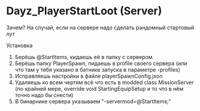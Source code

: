 # Dayz_PlayerStartLoot (Server)

Зачем?
На случай, если на сервере надо сделать рандомный стартовый лут

Установка
1) Берёшь @StartItems, кидаешь её в папку с сервером. 
2) Берёшь папку PlayerSpawn, пидаешь в profile своего сервера (или что там у тебя указано в батнике запуска в параметре -profiles)
3) Исправляешь настройки в файле playerSpawnConfig.json
4) Удаляешь ко всем чертям всё что есть в modded class MissionServer (по крайней мере, override void StartingEquipSetup и то что в нём точно надо бы снести)
5) В бинарнике сервера указываем "-servermod=@StartItems;"

